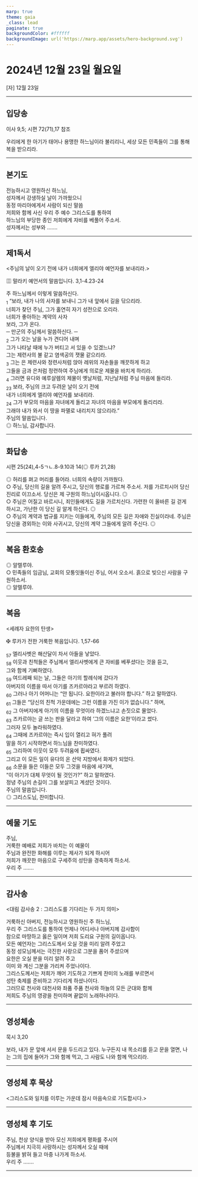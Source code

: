 ```yaml
---
marp: true
theme: gaia
_class: lead
paginate: true
backgroundColor: #ffffff
backgroundImage: url('https://marp.app/assets/hero-background.svg')
---
```


# 2024년 12월 23일 월요일

[자] 12월 23일  




---

## 입당송

이사 9,5; 시편 72(71),17 참조

우리에게 한 아기가 태어나 용맹한 하느님이라 불리리니, 세상 모든 민족들이 그를 통해 복을 받으리라.  
  


---

## 본기도

전능하시고 영원하신 하느님,  
성자께서 강생하실 날이 가까웠으니  
동정 마리아에게서 사람이 되신 말씀  
저희와 함께 사신 우리 주 예수 그리스도를 통하여  
하느님의 부당한 종인 저희에게 자비를 베풀어 주소서.  
성자께서는 성부와 …….  
  


---

## 제1독서

<주님의 날이 오기 전에 내가 너희에게 엘리야 예언자를 보내리라.>

▥ 말라키 예언서의 말씀입니다. 3,1-4.23-24

주 하느님께서 이렇게 말씀하신다.  
<sub>1</sub> “보라, 내가 나의 사자를 보내니 그가 내 앞에서 길을 닦으리라.  
너희가 찾던 주님, 그가 홀연히 자기 성전으로 오리라.  
너희가 좋아하는 계약의 사자  
보라, 그가 온다.  
─ 만군의 주님께서 말씀하신다. ─  
<sub>2</sub> 그가 오는 날을 누가 견디어 내며  
그가 나타날 때에 누가 버티고 서 있을 수 있겠느냐?  
그는 제련사의 불 같고 염색공의 잿물 같으리라.  
<sub>3</sub> 그는 은 제련사와 정련사처럼 앉아 레위의 자손들을 깨끗하게 하고  
그들을 금과 은처럼 정련하여 주님에게 의로운 제물을 바치게 하리라.  
<sub>4</sub> 그러면 유다와 예루살렘의 제물이 옛날처럼, 지난날처럼 주님 마음에 들리라.  
<sub>23</sub> 보라, 주님의 크고 두려운 날이 오기 전에  
내가 너희에게 엘리야 예언자를 보내리라.  
<sub>24</sub> 그가 부모의 마음을 자녀에게 돌리고 자녀의 마음을 부모에게 돌리리라.  
그래야 내가 와서 이 땅을 파멸로 내리치지 않으리라.”  
주님의 말씀입니다.  
◎ 하느님, 감사합니다.  
  


---

## 화답송

시편 25(24),4-5ㄱㄴ.8-9.10과 14(◎ 루카 21,28)

◎ 허리를 펴고 머리를 들어라. 너희의 속량이 가까웠다.  
○ 주님, 당신의 길을 알려 주시고, 당신의 행로를 가르쳐 주소서. 저를 가르치시어 당신 진리로 이끄소서. 당신은 제 구원의 하느님이시옵니다. ◎  
○ 주님은 어질고 바르시니, 죄인들에게도 길을 가르치신다. 가련한 이 올바른 길 걷게 하시고, 가난한 이 당신 길 알게 하신다. ◎  
○ 주님의 계약과 법규를 지키는 이들에게, 주님의 모든 길은 자애와 진실이라네. 주님은 당신을 경외하는 이와 사귀시고, 당신의 계약 그들에게 알려 주신다. ◎  
  


---

## 복음 환호송

◎ 알렐루야.  
○ 민족들의 임금님, 교회의 모퉁잇돌이신 주님, 어서 오소서. 흙으로 빚으신 사람을 구원하소서.  
◎ 알렐루야.  
  


---

## 복음

<세례자 요한의 탄생>

✠ 루카가 전한 거룩한 복음입니다. 1,57-66

<sub>57</sub> 엘리사벳은 해산달이 차서 아들을 낳았다.  
<sub>58</sub> 이웃과 친척들은 주님께서 엘리사벳에게 큰 자비를 베푸셨다는 것을 듣고,  
그와 함께 기뻐하였다.  
<sub>59</sub> 여드레째 되는 날, 그들은 아기의 할례식에 갔다가  
아버지의 이름을 따서 아기를 즈카르야라고 부르려 하였다.  
<sub>60</sub> 그러나 아기 어머니는 “안 됩니다. 요한이라고 불러야 합니다.” 하고 말하였다.  
<sub>61</sub> 그들은 “당신의 친척 가운데에는 그런 이름을 가진 이가 없습니다.” 하며,  
<sub>62</sub> 그 아버지에게 아기의 이름을 무엇이라 하겠느냐고 손짓으로 물었다.  
<sub>63</sub> 즈카르야는 글 쓰는 판을 달라고 하여 ‘그의 이름은 요한’이라고 썼다.  
그러자 모두 놀라워하였다.  
<sub>64</sub> 그때에 즈카르야는 즉시 입이 열리고 혀가 풀려  
말을 하기 시작하면서 하느님을 찬미하였다.  
<sub>65</sub> 그리하여 이웃이 모두 두려움에 휩싸였다.  
그리고 이 모든 일이 유다의 온 산악 지방에서 화제가 되었다.  
<sub>66</sub> 소문을 들은 이들은 모두 그것을 마음에 새기며,  
“이 아기가 대체 무엇이 될 것인가?” 하고 말하였다.  
정녕 주님의 손길이 그를 보살피고 계셨던 것이다.  
주님의 말씀입니다.  
◎ 그리스도님, 찬미합니다.  
  


---

## 예물 기도

주님,  
거룩한 예배로 저희가 바치는 이 예물이  
주님과 완전한 화해를 이루는 제사가 되게 하시어  
저희가 깨끗한 마음으로 구세주의 성탄을 경축하게 하소서.  
우리 주 …….  
  


---

## 감사송

<대림 감사송 2 : 그리스도를 기다리는 두 가지 의미>

거룩하신 아버지, 전능하시고 영원하신 주 하느님,  
우리 주 그리스도를 통하여 언제나 어디서나 아버지께 감사함이  
참으로 마땅하고 옳은 일이며 저희 도리요 구원의 길이옵니다.  
모든 예언자는 그리스도께서 오실 것을 미리 알려 주었고  
동정 성모님께서는 극진한 사랑으로 그분을 품어 주셨으며  
요한은 오실 분을 미리 알려 주고  
이미 와 계신 그분을 가리켜 주었나이다.  
그리스도께서는 저희가 깨어 기도하고 기쁘게 찬미의 노래를 부르면서  
성탄 축제를 준비하고 기다리게 하셨나이다.  
그러므로 천사와 대천사와 좌품 주품 천사와 하늘의 모든 군대와 함께  
저희도 주님의 영광을 찬미하며 끝없이 노래하나이다.  
  


---

## 영성체송

묵시 3,20

보라, 내가 문 앞에 서서 문을 두드리고 있다. 누구든지 내 목소리를 듣고 문을 열면, 나는 그의 집에 들어가 그와 함께 먹고, 그 사람도 나와 함께 먹으리라.  
  


---

## 영성체 후 묵상

<그리스도와 일치를 이루는 가운데 잠시 마음속으로 기도합시다.>  


---

## 영성체 후 기도

주님, 천상 양식을 받아 모신 저희에게 평화를 주시어  
주님께서 지극히 사랑하시는 성자께서 오실 때에  
등불을 밝혀 들고 마중 나가게 하소서.  
우리 주 …….  
  


---